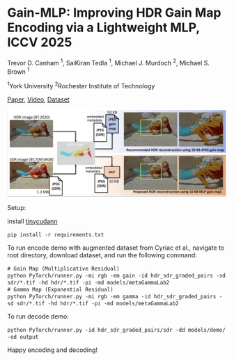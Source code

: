 # Gain-MLP: Improving HDR Gain Map Encoding via a Lightweight MLP, ICCV 2025
Trevor D. Canham <sup>1</sup>, SaiKiran Tedla <sup>1</sup>, Michael J. Murdoch <sup>2</sup>, Michael S. Brown <sup>1</sup>

<sup>1</sup>York University  <sup>2</sup>Rochester Institute of Technology

[Paper](https://arxiv.org/abs/2503.11883), [Video](https://www.youtube.com/watch?v=u7OTgVeZur4), [Dataset](https://www.dropbox.com/scl/fo/uskvi9evls91uax00f4cx/AOm20-zZSq_08JHuuq0ewBg?rlkey=cdgufhmh3cvm4t1ifh5vwx5or&st=vl5p7hm7&dl=0)

![](https://raw.githubusercontent.com/trevorcanham/Gain-MLP/refs/heads/main/teaser_gh.png)


Setup:

install [tinycudann](https://github.com/NVlabs/tiny-cuda-nn.git)
```
pip install -r requirements.txt
```

To run encode demo with augmented dataset from Cyriac et al., navigate to root directory, download dataset, and run the following command:
```
# Gain Map (Multiplicative Residual)
python PyTorch/runner.py -mi rgb -em gain -id hdr_sdr_graded_pairs -sd sdr/*.tif -hd hdr/*.tif -pi -md models/metaGammaLab2
# Gamma Map (Exponential Residual)
python PyTorch/runner.py -mi rgb -em gamma -id hdr_sdr_graded_pairs -sd sdr/*.tif -hd hdr/*.tif -pi -md models/metaGammaLab2
```

To run decode demo:
```
python PyTorch/runner.py -id hdr_sdr_graded_pairs/sdr -dd models/demo/ -od output
```

Happy encoding and decoding!
